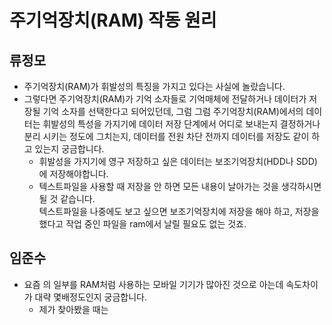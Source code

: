 # 주기억장치(RAM) 작동 원리


## 류정모
- 주기억장치(RAM)가 휘발성의 특징을 가지고 있다는 사실에 놀랐습니다.
- 그렇다면 주기억장치(RAM)가 기억 소자들로 기억매체에 전달하거나 데이터가 저장될 기억 소자를 선택한다고 되어있던데, 그럼 그럼 주기억장치(RAM)에서의 데이터는 휘발성의 특성을 가지기에 데이터 저장 단계에서 어디로 보내는지 결정하거나 분리 시키는 정도에 그치는지, 데이터를 전원 차단 전까지 데이터를 저장도 같이 하고 있는지 궁금합니다.
  - 휘발성을 가지기에 영구 저장하고 싶은 데이터는 보조기억장치(HDD나 SDD)에 저장해야합니다.
  - 텍스트파일을 사용할 때 저장을 안 하면 모든 내용이 날아가는 것을 생각하시면 될 것 같습니다.  
    텍스트파일을 나중에도 보고 싶으면 보조기억장치에 저장을 해야 하고, 저장을 했다고 작업 중인 파일을 ram에서 날릴 필요도 없는 것죠.

## 임준수
- 요즘 의 일부를 RAM처럼 사용하는 모바일 기기가 많아진 것으로 아는데 속도차이가 대략 몇배정도인지 궁금합니다.
  - 제가 찾아봤을 때는 
